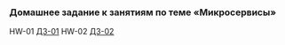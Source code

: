 ### Домашнее задание к занятиям по теме «Микросервисы»
HW-01 [ДЗ-01](./HW-01.md)
HW-02 [ДЗ-02](./HW-02.md)
